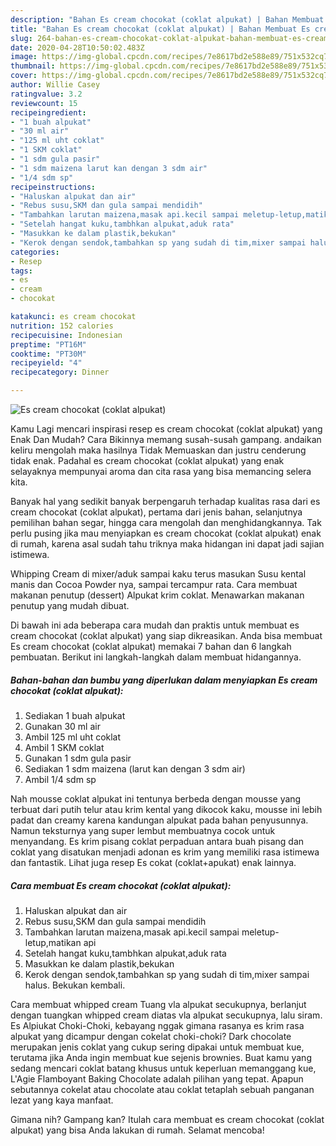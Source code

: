 ```yaml
---
description: "Bahan Es cream chocokat (coklat alpukat) | Bahan Membuat Es cream chocokat (coklat alpukat) Yang Sempurna"
title: "Bahan Es cream chocokat (coklat alpukat) | Bahan Membuat Es cream chocokat (coklat alpukat) Yang Sempurna"
slug: 264-bahan-es-cream-chocokat-coklat-alpukat-bahan-membuat-es-cream-chocokat-coklat-alpukat-yang-sempurna
date: 2020-04-28T10:50:02.483Z
image: https://img-global.cpcdn.com/recipes/7e8617bd2e588e89/751x532cq70/es-cream-chocokat-coklat-alpukat-foto-resep-utama.jpg
thumbnail: https://img-global.cpcdn.com/recipes/7e8617bd2e588e89/751x532cq70/es-cream-chocokat-coklat-alpukat-foto-resep-utama.jpg
cover: https://img-global.cpcdn.com/recipes/7e8617bd2e588e89/751x532cq70/es-cream-chocokat-coklat-alpukat-foto-resep-utama.jpg
author: Willie Casey
ratingvalue: 3.2
reviewcount: 15
recipeingredient:
- "1 buah alpukat"
- "30 ml air"
- "125 ml uht coklat"
- "1 SKM coklat"
- "1 sdm gula pasir"
- "1 sdm maizena larut kan dengan 3 sdm air"
- "1/4 sdm sp"
recipeinstructions:
- "Haluskan alpukat dan air"
- "Rebus susu,SKM dan gula sampai mendidih"
- "Tambahkan larutan maizena,masak api.kecil sampai meletup-letup,matikan api"
- "Setelah hangat kuku,tambhkan alpukat,aduk rata"
- "Masukkan ke dalam plastik,bekukan"
- "Kerok dengan sendok,tambahkan sp yang sudah di tim,mixer sampai halus. Bekukan kembali."
categories:
- Resep
tags:
- es
- cream
- chocokat

katakunci: es cream chocokat 
nutrition: 152 calories
recipecuisine: Indonesian
preptime: "PT16M"
cooktime: "PT30M"
recipeyield: "4"
recipecategory: Dinner

---
```



![Es cream chocokat (coklat alpukat)](https://img-global.cpcdn.com/recipes/7e8617bd2e588e89/751x532cq70/es-cream-chocokat-coklat-alpukat-foto-resep-utama.jpg)

Kamu Lagi mencari inspirasi resep es cream chocokat (coklat alpukat) yang Enak Dan Mudah? Cara Bikinnya memang susah-susah gampang. andaikan keliru mengolah maka hasilnya Tidak Memuaskan dan justru cenderung tidak enak. Padahal es cream chocokat (coklat alpukat) yang enak selayaknya mempunyai aroma dan cita rasa yang bisa memancing selera kita.

Banyak hal yang sedikit banyak berpengaruh terhadap kualitas rasa dari es cream chocokat (coklat alpukat), pertama dari jenis bahan, selanjutnya pemilihan bahan segar, hingga cara mengolah dan menghidangkannya. Tak perlu pusing jika mau menyiapkan es cream chocokat (coklat alpukat) enak di rumah, karena asal sudah tahu triknya maka hidangan ini dapat jadi sajian istimewa.

Whipping Cream di mixer/aduk sampai kaku terus masukan Susu kental manis dan Cocoa Powder nya, sampai tercampur rata. Cara membuat makanan penutup (dessert) Alpukat krim coklat. Menawarkan makanan penutup yang mudah dibuat.


Di bawah ini ada beberapa cara mudah dan praktis untuk membuat es cream chocokat (coklat alpukat) yang siap dikreasikan. Anda bisa membuat Es cream chocokat (coklat alpukat) memakai 7 bahan dan 6 langkah pembuatan. Berikut ini langkah-langkah dalam membuat hidangannya.

<!--inarticleads1-->

##### Bahan-bahan dan bumbu yang diperlukan dalam menyiapkan Es cream chocokat (coklat alpukat):

1. Sediakan 1 buah alpukat
1. Gunakan 30 ml air
1. Ambil 125 ml uht coklat
1. Ambil 1 SKM coklat
1. Gunakan 1 sdm gula pasir
1. Sediakan 1 sdm maizena (larut kan dengan 3 sdm air)
1. Ambil 1/4 sdm sp


Nah mousse coklat alpukat ini tentunya berbeda dengan mousse yang terbuat dari putih telur atau krim kental yang dikocok kaku, mousse ini lebih padat dan creamy karena kandungan alpukat pada bahan penyusunnya. Namun teksturnya yang super lembut membuatnya cocok untuk menyandang. Es krim pisang coklat perpaduan antara buah pisang dan coklat yang disatukan menjadi adonan es krim yang memiliki rasa istimewa dan fantastik. Lihat juga resep Es cokat (coklat+apukat) enak lainnya. 

<!--inarticleads2-->

##### Cara membuat Es cream chocokat (coklat alpukat):

1. Haluskan alpukat dan air
1. Rebus susu,SKM dan gula sampai mendidih
1. Tambahkan larutan maizena,masak api.kecil sampai meletup-letup,matikan api
1. Setelah hangat kuku,tambhkan alpukat,aduk rata
1. Masukkan ke dalam plastik,bekukan
1. Kerok dengan sendok,tambahkan sp yang sudah di tim,mixer sampai halus. Bekukan kembali.


Cara membuat whipped cream Tuang vla alpukat secukupnya, berlanjut dengan tuangkan whipped cream diatas vla alpukat secukupnya, lalu siram. Es Alpiukat Choki-Choki, kebayang nggak gimana rasanya es krim rasa alpukat yang dicampur dengan cokelat choki-choki? Dark chocolate merupakan jenis coklat yang cukup sering dipakai untuk membuat kue, terutama jika Anda ingin membuat kue sejenis brownies. Buat kamu yang sedang mencari coklat batang khusus untuk keperluan memanggang kue, L&#39;Agie Flamboyant Baking Chocolate adalah pilihan yang tepat. Apapun sebutannya cokelat atau chocolate atau coklat tetaplah sebuah panganan lezat yang kaya manfaat. 

Gimana nih? Gampang kan? Itulah cara membuat es cream chocokat (coklat alpukat) yang bisa Anda lakukan di rumah. Selamat mencoba!
